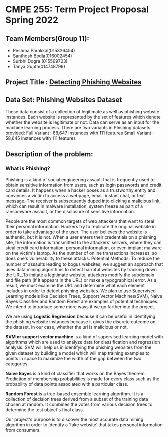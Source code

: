 # CMPE 255: Term Project Proposal Spring 2022 

## Team Members(Group 11):

- Reshma Parakkal(015326454)
- Santhosh Bodla(016002454)
- Surbhi Dogra (015569723)
- Tanya Gupta(014748799)

## Project Title : [Detecting Phishing Websites](https://data.mendeley.com/datasets/72ptz43s9v/1)
 
## Data Set: Phishing Websites Dataset

These data consist of a collection of legitimate as well as phishing website instances. Each website is represented by the set of features which denote whether the website is legitimate or not. Data can serve as an input for the machine learning process.
There are two variants in Phishing datasets provided:
Full Variant : 88,647 instances with 111 features
Small Variant : 58,645 instances with 111 features

## Description of the problem:

### What is Phishing?
Phishing is a kind of social engineering assault that is frequently used to obtain sensitive information from users, such as login passwords and credit card details. It happens when a hacker poses as a trustworthy entity and convinces a victim to access a webpage, email, instant chat, or text message. The receiver is subsequently duped into clicking a malicious link, which can result in malware installation, system freeze as part of a ransomware assault, or the disclosure of sensitive information.

People are the most common targets of web attackers that want to steal their personal information. Hackers try to replicate the original website in order to take advantage of the user. The user believes the website is authentic, but it is not. When a user enters their credentials on a phishing site, the information is transmitted to the attackers' servers, where they can steal credit card information, personal information, or even implant malware on the victim's laptop. As the number of online transactions increases, so does one's vulnerability to these attacks.
Potential Methods:
To reduce the number of assaults leading to bogus websites, we suggest an approach that uses data mining algorithms to detect harmful websites by tracking down the URL.To imitate a legitimate website, attackers modify the subdomain and file path (if it appears in the URL) or make a typographical error. As a result, we must examine the URL and determine what each element includes in order to detect phishing websites. We plan to use Supervised Learning models like Decision Trees, Support Vector Machines(SVM), Naive Bayes Classifier and Random Forest are examples of potential techniques. We intend to introduce some more ways if we go farther into the project.

We are using **Logistic Regression** because it can be useful in identifying the phishing website instances because it gives the discrete outcome on the dataset. In our case, whether the url is malicious or not.

**SVM or support vector machine** is a kind of supervised learning model with algorithms which are used to analyze data for classification and regression analysis. SVM will help us in identifying the phishing websites from the given dataset by building a model which will map training examples to points in space to maximize the width of the gap between the two categories.

**Naive Bayes** is a kind of classifier that works on the Bayes theorem. Prediction of membership probabilities is made for every class such as the probability of data points associated with a particular class.

**Random Forest** is a tree-based ensemble learning algorithm. It is a collection of decision trees derived from a subset of the training data chosen at random. It combines the votes from various decision trees to determine the test object's final class.


Our project's purpose is to discover the most accurate data mining algorithm in order to identify a ‘fake website’ that takes personal information 
from consumers.





